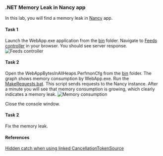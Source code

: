 ### .NET Memory Leak in Nancy app

In this lab, you will find a memory leak in [Nancy](https://github.com/NancyFx/Nancy/wiki/Introduction) app.

#### Task 1

Launch the WebApp.exe application from the [bin](bin/) folder. Navigate to [Feeds controller](http://localhost:5000/v1/feeds) in your browser. You should see server response.
![Feeds controller](https://raw.githubusercontent.com/shchahrykovich/diagnostics-courses/master/dbg-sos-leak-nancy/img/feeds.PNG)

#### Task 2

Open the WebAppBytesInAllHeaps.PerfmonCfg from the [bin](bin/) folder. The graph shows memory consumption by WebApp.exe. Run the [MakeRequests.bat](bin/MakeRequests.bat). This script sends requests to the Nancy instance.
After a minute you will see that memory consumption is growing, which clearly indicates a memory leak.
![Memory consumption](https://raw.githubusercontent.com/shchahrykovich/diagnostics-courses/master/dbg-sos-leak-nancy/img/memory-consumption.PNG)

Close the console window.

#### Task 2

Fix the memory leak.

#### References
[Hidden catch when using linked CancellationTokenSource](https://lowleveldesign.wordpress.com/2015/11/30/catch-in-cancellationtokensource)